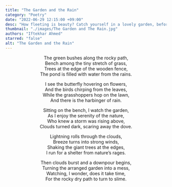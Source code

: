 ```yaml
---
title: "The Garden and the Rain"
category: "Poetry"
date: "2022-06-29 12:15:00 +09:00"
desc: "How fleeting is beauty? Catch yourself in a lovely garden, before the rain catches you"
thumbnail: "./images/The Garden and The Rain.jpg"
authors: "Iftekhar Ahmed"
starred: "false"
alt: "The Garden and the Rain"
---
```


<p style="text-align: center;align:center;">
The green bushes along the rocky path,<br>  
Bench among the tiny stretch of grass,<br>   
Trees at the edge of the wooden fence,<br>   
The pond is filled with water from the rains.<br> 
</p>

<p style="text-align: center;align:center;">
I see the butterfly hovering on flowers,<br> 
And the birds chirping from the leaves,<br>  
While the grasshoppers hop on the lawn,<br> 
And there is the harbinger of rain.<br>  
</p>

<p style="text-align: center;align:center;">
Sitting on the bench, I watch the garden,<br>  
As I enjoy the serenity of the nature,<br>  
Who knew a storm was rising above,<br>  
Clouds turned dark, scaring away the dove.<br>  
</p>

<p style="text-align: center;align:center;">
Lightning rolls through the clouds,<br>  
Breeze turns into strong winds,<br>  
Shaking the giant trees at the edges,<br>  
I run for a shelter from nature’s rages.<br>  
</p>

<p style="text-align: center;align:center;">
Then clouds burst and a downpour begins,<br>  
Turning the arranged garden into a mess,<br>  
Watching, I wonder, does it take time,<br>  
For the rocky dry path to turn to slime.<br>  
</p>

